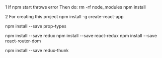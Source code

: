 1
If npm start throws error
Then do:
rm -rf node_modules
npm install


2
For creating this project 
npm install -g create-react-app

npm install --save prop-types

npm install --save redux
npm install --save react-redux
npm install --save react-router-dom

npm install --save redux-thunk

